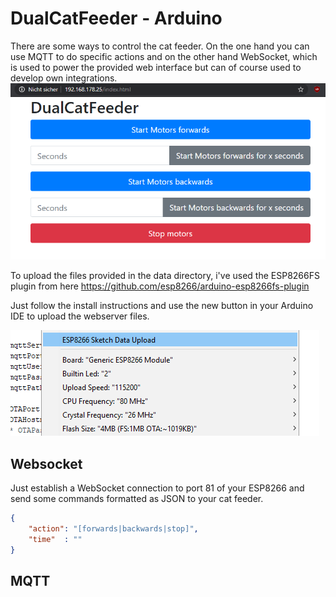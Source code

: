 # DualCatFeeder - Arduino
There are some ways to control the cat feeder. On the one hand you can use MQTT to do specific actions and on the other hand WebSocket, which is used to power the provided web interface but can of course used to develop own integrations.
![Web Interface](../media/web_interface.png)

To upload the files provided in the data directory, i've used the ESP8266FS plugin from here https://github.com/esp8266/arduino-esp8266fs-plugin

Just follow the install instructions and use the new button in your Arduino IDE to upload the webserver files.

![Sketch Data Upload](../media/sketch_data_upload.png)

## Websocket
Just establish a WebSocket connection to port 81 of your ESP8266 and send some commands formatted as JSON to your cat feeder.
```json
{
    "action": "[forwards|backwards|stop]",
    "time"  : ""
}
```

## MQTT